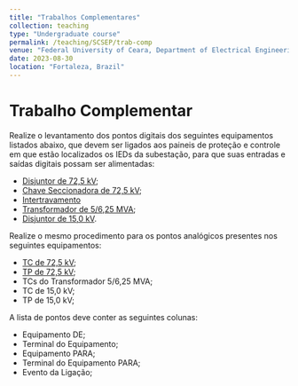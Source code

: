 ```yaml
---
title: "Trabalhos Complementares"
collection: teaching
type: "Undergraduate course"
permalink: /teaching/SCSEP/trab-comp
venue: "Federal University of Ceara, Department of Electrical Engineering"
date: 2023-08-30
location: "Fortaleza, Brazil"
---
```


# Trabalho Complementar

Realize o levantamento dos pontos digitais dos seguintes equipamentos listados abaixo, que devem ser ligados aos paineis de proteção e controle em que estão localizados  os IEDs da subestação, para que suas entradas e saídas digitais possam ser alimentadas:

- [Disjuntor de 72,5 kV](https://drive.google.com/file/d/1L6lPa7-tFgU0hEA96Lsudy7qJAtmH6T5/view?usp=sharing);
- [Chave Seccionadora de 72,5 kV](https://drive.google.com/file/d/1A0jd7o0fg_jokW6ZUY13F5nNsCuZugzU/view?usp=sharing);
- [Intertravamento](https://drive.google.com/file/d/1BclrU0dy4ksNG9URlLa6Uk8ahZJHht5C/view?usp=sharing)
- [Transformador de 5/6,25 MVA](https://drive.google.com/file/d/1LnvU-ztLifpPF-dXaC_dErZliuxXYlUt/view?usp=sharing);
- [Disjuntor de 15,0 kV](https://drive.google.com/file/d/1YixllVmL1Spktz-ri1gZVF5gIgEZf_hf/view?usp=sharing).

Realize o mesmo procedimento para os pontos analógicos presentes nos seguintes equipamentos:

- [TC de 72,5 kV](https://drive.google.com/file/d/1JkEpuRLN8B6_CDcZpX3NO1Zo_atkEbru/view?usp=drive_link);
- [TP de 72,5 kV](https://drive.google.com/file/d/1Jh14o27cetbMKGmH9rNwSkh_G0ThOkDK/view?usp=sharing);
- TCs do Transformador 5/6,25 MVA;
- TC de 15,0 kV;
- TP de 15,0 kV;

A lista de pontos deve conter as seguintes colunas:

- Equipamento DE;
- Terminal do Equipamento;
- Equipamento PARA;
- Terminal do Equipamento PARA;
- Evento da Ligação;
